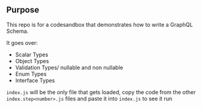 ## Purpose

This repo is for a codesandbox that demonstrates how to write a GraphQL Schema.

It goes over:

- Scalar Types
- Object Types
- Validation Types/ nullable and non nullable
- Enum Types
- Interface Types

`index.js` will be the only file that gets loaded, copy the code from the other `index.step<number>.js` files and paste it into `index.js` to see it run
